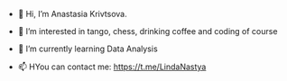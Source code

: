- 👋 Hi, I’m Anastasia Krivtsova.
- 👀 I’m interested in tango, chess, drinking coffee and coding of course
- 🌱 I’m currently learning Data Analysis

- 📫 HYou can contact me: https://t.me/LindaNastya

<!---
krivtsovaAV/krivtsovaAV is a ✨ special ✨ repository because its `README.md` (this file) appears on your GitHub profile.
You can click the Preview link to take a look at your changes.
--->
